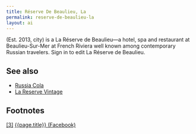 ```yaml
---
title: Réserve De Beaulieu, La
permalink: reserve-de-beaulieu-la
layout: ai
---
```


(Est. 2013, city) is a La Réserve de Beaulieu—a hotel, spa and restaurant at Beaulieu-Sur-Mer at French Riviera well known among contemporary Russian travelers. Sign in to edit La Réserve de Beaulieu.

## See also

+ [Russia Cola](index)
+ [La Reserve Vintage](index)

## Footnotes

[[3]](#a3) <span id="f3"></span> [{{page.title}} (Facebook)](index)
